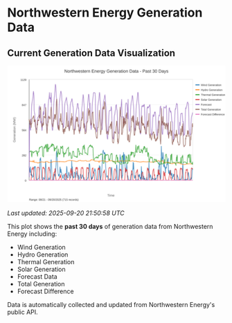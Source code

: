 # Northwestern Energy Generation Data

## Current Generation Data Visualization

![Northwestern Energy Generation Data](images/nwe_generation_plot.svg)

*Last updated: 2025-09-20 21:50:58 UTC*

This plot shows the **past 30 days** of generation data from Northwestern Energy including:
- Wind Generation
- Hydro Generation  
- Thermal Generation
- Solar Generation
- Forecast Data
- Total Generation
- Forecast Difference

Data is automatically collected and updated from Northwestern Energy's public API.


